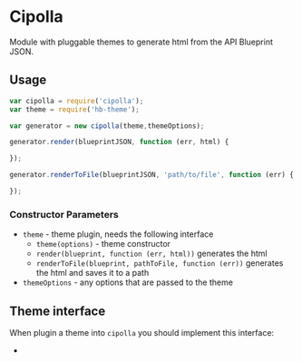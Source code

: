 # Cipolla

Module with pluggable themes to generate html from the API Blueprint JSON.

## Usage

```javascript
var cipolla = require('cipolla');
var theme = require('hb-theme');

var generator = new cipolla(theme,themeOptions);

generator.render(blueprintJSON, function (err, html) {

});

generator.renderToFile(blueprintJSON, 'path/to/file', function (err) {

});
```
### Constructor Parameters

* `theme` - theme plugin, needs the following interface
    * `theme(options)` - theme constructor
    * `render(blueprint, function (err, html))` generates the html
    * `renderToFile(blueprint, pathToFile, function (err))` generates the html and saves it to a path
* `themeOptions` - any options that are passed to the theme

## Theme interface

When plugin a theme into `cipolla` you should implement this interface:

* 

